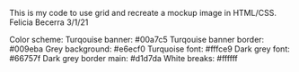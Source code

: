 This is my code to use grid and recreate a mockup image in HTML/CSS.
Felicia Becerra
3/1/21



Color scheme:
Turqouise banner: #00a7c5
Turqouise banner border: #009eba
Grey background: #e6ecf0
Turquoise font: #fffce9
Dark grey font: #66757f
Dark grey border main: #d1d7da
White breaks: #ffffff


